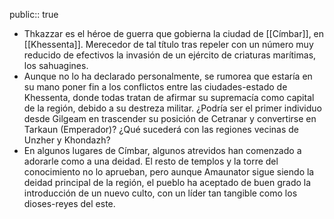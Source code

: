 public:: true

- Thkazzar es el héroe de guerra que gobierna la ciudad de [[Címbar]], en [[Khessenta]]. Merecedor de tal título tras repeler con un número muy reducido de efectivos la invasión de un ejército de criaturas marítimas, los sahuagines.
- Aunque no lo ha declarado personalmente, se rumorea que estaría en su mano poner fin a los conflictos entre las ciudades-estado de Khessenta, donde todas tratan de afirmar su supremacía como capital de la región, debido a su destreza militar. ¿Podría ser el primer individuo desde Gilgeam en trascender su posición de Cetranar y convertirse en Tarkaun (Emperador)? ¿Qué sucederá con las regiones vecinas de Unzher y Khondazh?
- En algunos lugares de Címbar, algunos atrevidos han comenzado a adorarle como a una deidad. El resto de templos y la torre del conocimiento no lo aprueban, pero aunque Amaunator sigue siendo la deidad principal de la región, el pueblo ha aceptado de buen grado la introducción de un nuevo culto, con un líder tan tangible como los dioses-reyes del este.